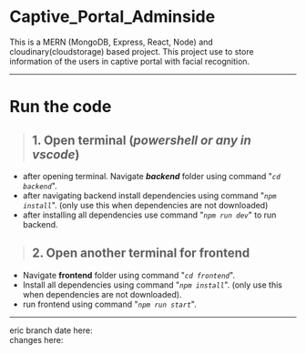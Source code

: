 # Captive_Portal_Adminside

This is a MERN (MongoDB, Express, React, Node) and cloudinary(cloudstorage) based project. This project use to store information of the users in captive portal with facial recognition.

---

# Run the code

> ## 1. Open terminal (_powershell or any in vscode_)

- after opening terminal. Navigate **_backend_** folder using command "_`cd backend`_".
- after navigating backend install dependencies using command "_`npm install`_". (only use this when dependencies are not downloaded)
- after installing all dependencies use command "_`npm run dev`_" to run backend.

> ## 2. Open another terminal for frontend

- Navigate **frontend** folder using command "_`cd frontend`_".
- Install all dependencies using command "_`npm install`_". (only use this when dependencies are not downloaded).
- run frontend using command "_`npm run start`_".

---
eric branch date here:<br/>
changes here: 
